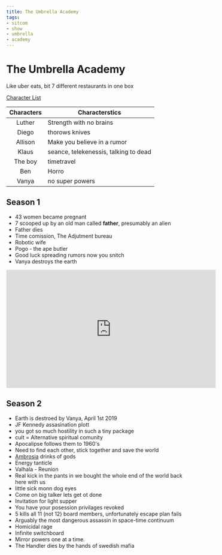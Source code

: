 ```yaml
---
title: The Umbrella Academy
tags:
- sitcom
- show
- umbrella
- academy
---
```


# The Umbrella Academy

<TagLinks />

Like uber eats, bit 7 different restaurants in one box

[Character List](https://umbrellaacademy.fandom.com/wiki/Category:The_Umbrella_Academy_(Netflix)_Characters)

Characters | Characterstics
:---------:|---------------
Luther   | Strength with no brains
Diego    | thorows knives
Allison  | Make you believe in a rumor
Klaus    | seance, telekenessis, talking to dead
The boy  | timetravel
Ben      | Horro | Summon monsters from other dimesnion
Vanya    | no super powers

## Season 1

* 43 women became pregnant
* 7 scooped up by an old man called **father**, presumably an alien
* Father dies
* Time comission, The Adjutment bureau
* Robotic wife
* Pogo - the ape butler
* Good luck spreading rumors now you snitch
* Vanya destroys the earth

<iframe width="560" height="315" src="https://www.youtube.com/embed/Kb8wQNAftYc" frameborder="0" allow="accelerometer; autoplay; encrypted-media; gyroscope; picture-in-picture" allowfullscreen></iframe>

## Season 2

* Earth is destroed by Vanya, April 1st 2019
* JF Kennedy assasination plott
* you got so much hostility in such a tiny package
* cult = Alternative spiritual comunity
* Apocalipse follows them to 1960's
* Need to find each other, stick together and save the world
* [Ambrosia](https://en.wikipedia.org/wiki/Ambrosia) drinks of gods
* Energy tanticle
* Valhala - Reunion
* Real kick in the pants in we bought the whole end of the world back here with us
* little sick monn dog eyes
* Come on big talker lets get ot done
* Invitation for light supper
* You have your posession privilages revoked
* 5 kills all 11 (not 12) board members, unfortunately escape plan fails
* Arguably the most dangerous assassin in space-time continuum
* Homicidal rage
* Infinite switchboard
* Mirror powers one at a time.
* The Handler dies by the hands of swedish mafia



<Footer />
